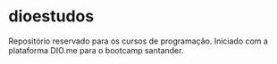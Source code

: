 # dioestudos
Repositório reservado para os cursos de programação. Iniciado com a plataforma DIO.me para o bootcamp santander.
